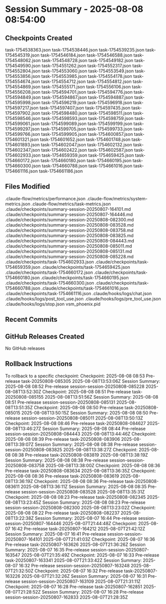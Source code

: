 # Session Summary - 2025-08-08 08:54:00

## Checkpoints Created
task-1754538363.json
task-1754538446.json
task-1754539235.json
task-1754545319.json
task-1754546184.json
task-1754546588.json
task-1754548062.json
task-1754548728.json
task-1754549182.json
task-1754549590.json
task-1754551262.json
task-1754552317.json
task-1754552804.json
task-1754553060.json
task-1754553549.json
task-1754553856.json
task-1754553985.json
task-1754554178.json
task-1754554674.json
task-1754554712.json
task-1754554812.json
task-1754554869.json
task-1754555171.json
task-1754556106.json
task-1754556208.json
task-1754594701.json
task-1754594776.json
task-1754594849.json
task-1754594867.json
task-1754594887.json
task-1754595998.json
task-1754596219.json
task-1754596918.json
task-1754597217.json
task-1754597407.json
task-1754597435.json
task-1754597902.json
task-1754598480.json
task-1754598511.json
task-1754598546.json
task-1754598593.json
task-1754598759.json
task-1754599061.json
task-1754599089.json
task-1754599199.json
task-1754599297.json
task-1754599705.json
task-1754599733.json
task-1754599766.json
task-1754599905.json
task-1754600857.json
task-1754601321.json
task-1754601652.json
task-1754601748.json
task-1754601893.json
task-1754602047.json
task-1754602132.json
task-1754602347.json
task-1754602422.json
task-1754602587.json
task-1754602933.json
task-1754659359.json
task-1754659425.json
task-1754660172.json
task-1754660180.json
task-1754660195.json
task-1754660300.json
task-1754660788.json
task-1754661016.json
task-1754661116.json
task-1754661186.json

## Files Modified
.claude-flow/metrics/performance.json
.claude-flow/metrics/system-metrics.json
.claude-flow/metrics/task-metrics.json
.claude/checkpoints/summary-session-20250807-164101.md
.claude/checkpoints/summary-session-20250807-164446.md
.claude/checkpoints/summary-session-20250808-082300.md
.claude/checkpoints/summary-session-20250808-083528.md
.claude/checkpoints/summary-session-20250808-083758.md
.claude/checkpoints/summary-session-20250808-083825.md
.claude/checkpoints/summary-session-20250808-084443.md
.claude/checkpoints/summary-session-20250808-085011.md
.claude/checkpoints/summary-session-20250808-085131.md
.claude/checkpoints/summary-session-20250808-085228.md
.claude/checkpoints/task-1754602933.json
.claude/checkpoints/task-1754659359.json
.claude/checkpoints/task-1754659425.json
.claude/checkpoints/task-1754660172.json
.claude/checkpoints/task-1754660180.json
.claude/checkpoints/task-1754660195.json
.claude/checkpoints/task-1754660300.json
.claude/checkpoints/task-1754660788.json
.claude/checkpoints/task-1754661016.json
.claude/checkpoints/task-1754661116.json
.claude/hooks/logs/chat.json
.claude/hooks/logs/post_tool_use.json
.claude/hooks/logs/pre_tool_use.json
.claude/hooks/logs/stop.json
vsm_phoenix.pid

## Recent Commits


## GitHub Releases Created
No GitHub releases

## Rollback Instructions
To rollback to a specific checkpoint:
Checkpoint: 2025-08-08 08:53	Pre-release	task-20250808-085305	2025-08-08T13:53:06Z
Session Summary: 2025-08-08 08:52	Pre-release	session-session-20250808-085228	2025-08-08T13:52:30Z
Checkpoint: 2025-08-08 08:51	Pre-release	task-20250808-085155	2025-08-08T13:51:56Z
Session Summary: 2025-08-08 08:51	Pre-release	session-session-20250808-085131	2025-08-08T13:51:35Z
Checkpoint: 2025-08-08 08:50	Pre-release	task-20250808-085015	2025-08-08T13:50:15Z
Session Summary: 2025-08-08 08:50	Pre-release	session-session-20250808-085011	2025-08-08T13:50:13Z
Checkpoint: 2025-08-08 08:46	Pre-release	task-20250808-084627	2025-08-08T13:46:27Z
Session Summary: 2025-08-08 08:44	Pre-release	session-session-20250808-084443	2025-08-08T13:44:46Z
Checkpoint: 2025-08-08 08:39	Pre-release	task-20250808-083906	2025-08-08T13:39:07Z
Session Summary: 2025-08-08 08:38	Pre-release	session-session-20250808-083825	2025-08-08T13:38:27Z
Checkpoint: 2025-08-08 08:38	Pre-release	task-20250808-083819	2025-08-08T13:38:19Z
Session Summary: 2025-08-08 08:38	Pre-release	session-session-20250808-083758	2025-08-08T13:38:00Z
Checkpoint: 2025-08-08 08:36	Pre-release	task-20250808-083634	2025-08-08T13:36:35Z
Checkpoint: 2025-08-08 08:36	Pre-release	task-20250808-083619	2025-08-08T13:36:19Z
Checkpoint: 2025-08-08 08:36	Pre-release	task-20250808-083611	2025-08-08T13:36:11Z
Session Summary: 2025-08-08 08:35	Pre-release	session-session-20250808-083528	2025-08-08T13:35:31Z
Checkpoint: 2025-08-08 08:23	Pre-release	task-20250808-082345	2025-08-08T13:23:45Z
Session Summary: 2025-08-08 08:23	Pre-release	session-session-20250808-082300	2025-08-08T13:23:02Z
Checkpoint: 2025-08-08 08:22	Pre-release	task-20250808-082237	2025-08-08T13:22:38Z
Session Summary: 2025-08-07 16:44	Pre-release	session-session-20250807-164446	2025-08-07T21:44:48Z
Checkpoint: 2025-08-07 16:42	Pre-release	task-20250807-164212	2025-08-07T21:42:12Z
Session Summary: 2025-08-07 16:41	Pre-release	session-session-20250807-164101	2025-08-07T21:41:03Z
Checkpoint: 2025-08-07 16:36	Pre-release	task-20250807-163626	2025-08-07T21:36:26Z
Session Summary: 2025-08-07 16:35	Pre-release	session-session-20250807-163547	2025-08-07T21:35:49Z
Checkpoint: 2025-08-07 16:33	Pre-release	task-20250807-163341	2025-08-07T21:33:42Z
Session Summary: 2025-08-07 16:32	Pre-release	session-session-20250807-163248	2025-08-07T21:32:50Z
Checkpoint: 2025-08-07 16:32	Pre-release	task-20250807-163226	2025-08-07T21:32:26Z
Session Summary: 2025-08-07 16:31	Pre-release	session-session-20250807-163109	2025-08-07T21:31:11Z
Checkpoint: 2025-08-07 16:28	Pre-release	task-20250807-162851	2025-08-07T21:28:52Z
Session Summary: 2025-08-07 16:28	Pre-release	session-session-20250807-162833	2025-08-07T21:28:35Z
